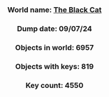 <div align="center">

### World name: [The Black Cat](https://vrchat.com/home/world/wrld_4cf554b4-430c-4f8f-b53e-1f294eed230b)
### Dump date: 09/07/24
### Objects in world: 6957
### Objects with keys: 819
### Key count: 4550
</div>
